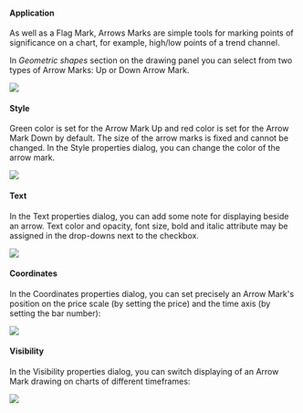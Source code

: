 #### Application

As well as a Flag Mark, Arrows Marks are simple tools for marking points of significance on a chart, for example, high/low points of a trend channel.

In _Geometric shapes_ section on the drawing panel you can select from two types of Arrow Marks: Up or Down Arrow Mark.

![](https://s3.amazonaws.com/cdn.freshdesk.com/data/helpdesk/attachments/production/43525236202/original/3L22e3R2MyE7fCc9cqcqAlLCgaDYnRq7vA.png?1732363563)

#### Style

Green color is set for the Arrow Mark Up and red color is set for the Arrow Mark Down by default. The size of the arrow marks is fixed and cannot be changed. In the Style properties dialog, you can change the color of the arrow mark.

![](https://s3.amazonaws.com/cdn.freshdesk.com/data/helpdesk/attachments/production/43525236259/original/XC8amSG-5VmPjUMGY_QUSu46MYUs9tHBRA.png?1732363638)

#### Text

In the Text properties dialog, you can add some note for displaying beside an arrow. Text color and opacity, font size, bold and italic attribute may be assigned in the drop-downs next to the checkbox.

![](https://s3.amazonaws.com/cdn.freshdesk.com/data/helpdesk/attachments/production/43525236288/original/vjMtKX0jBZYQq8aLIriqwS_V2C2B-rDUyQ.png?1732363678)

#### Coordinates

In the Coordinates properties dialog, you can set precisely an Arrow Mark's position on the price scale (by setting the price) and the time axis (by setting the bar number):

![](https://s3.amazonaws.com/cdn.freshdesk.com/data/helpdesk/attachments/production/43525236294/original/aky7MBLCQwP-nbS4jskW5JFrHtQdASoLNg.png?1732363695)

#### Visibility

In the Visibility properties dialog, you can switch displaying of an Arrow Mark drawing on charts of different timeframes:

![](https://s3.amazonaws.com/cdn.freshdesk.com/data/helpdesk/attachments/production/43525236298/original/kGiZP0nL4twIsf9P0c5MYVC7xLx_U9yPrA.png?1732363703)